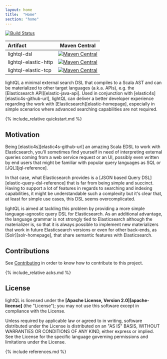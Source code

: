 ```yaml
---
layout: home
title:  "Home"
section: "home"
---
```


[![Build Status](https://travis-ci.org/Tecsisa/lightQL.svg?branch=master)](https://travis-ci.org/Tecsisa/lightQL)

| Artifact | Maven Central |
| :--- | :---: |
| lightql-dsl | [![Maven Central](https://img.shields.io/maven-central/v/com.tecsisa/lightql-dsl_2.12.svg)](https://maven-badges.herokuapp.com/maven-central/com.tecsisa/lightql-dsl_2.12) |
| lightql-elastic-http | [![Maven Central](https://img.shields.io/maven-central/v/com.tecsisa/lightql-elastic-http_2.12.svg)](https://maven-badges.herokuapp.com/maven-central/com.tecsisa/lightql-elastic-http_2.12) |
| lightql-elastic-tcp | [![Maven Central](https://img.shields.io/maven-central/v/com.tecsisa/lightql-elastic-tcp_2.12.svg)](https://maven-badges.herokuapp.com/maven-central/com.tecsisa/lightql-elastic-tcp_2.12) |

lightQL a minimal external search DSL that compiles to a Scala AST and can be materialized to other target languages (a.k.a. APIs),
e.g. the [Elasticsearch API][elastic-java-api]. Used in conjunction with [elastic4s][elastic4s-github-url],
lightQL can deliver a better developer experience regarding the work with [Elasticsearch][elastic-homepage],
especially in simple scenarios where advanced searching capabilities are not required.

{% include_relative quickstart.md %}

## Motivation

Being [elastic4s][elastic4s-github-url] an amazing Scala EDSL to work with Elasticsearch, you'll sometimes find yourself
in need of interpreting external queries coming from a web service request or an UI, possibly even written
by end users that might be familiar with popular query languages as SQL or [JQL][jql-reference].

In that case, what Elasticsearch provides is a [JSON based Query DSL][elastic-query-dsl-reference] that is far from being simple and succinct.
Having to support a lot of features in regards to searching and indexing capabilities, it might be understandable
such a complexity but it's clear that, at least for simple use cases, this DSL seems overcomplicated.

lightQL is aimed at tackling this problem by providing a more simple language-agnostic query DSL for Elasticsearch.
As an additional advantage, the language grammar is not strongly tied to Elasticsearch although the materializer is, so that
it is always possible to implement new materializers that work in future Elasticsearch versions or even for other back-ends,
as [Solr][solr-homepage], that share semantic features with Elasticsearch.

## Contributions

See [Contributing](contributing.html) in order to know how to contribute to this project.

{% include_relative acks.md %}

## License

lightQL is licensed under the **[Apache License, Version 2.0][apache-license]** (the
"License"); you may not use this software except in compliance with the License.

Unless required by applicable law or agreed to in writing, software
distributed under the License is distributed on an "AS IS" BASIS,
WITHOUT WARRANTIES OR CONDITIONS OF ANY KIND, either express or implied.
See the License for the specific language governing permissions and
limitations under the License.

{% include references.md %}
